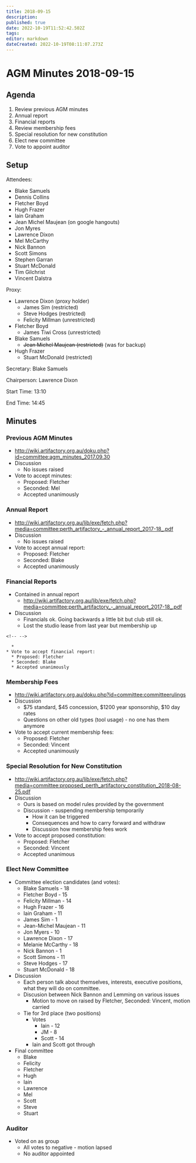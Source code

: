 ```yaml
---
title: 2018-09-15
description: 
published: true
date: 2022-10-19T11:52:42.502Z
tags: 
editor: markdown
dateCreated: 2022-10-19T08:11:07.273Z
---
```


# AGM Minutes 2018-09-15

## Agenda

1.  Review previous AGM minutes
2.  Annual report
3.  Financial reports
4.  Review membership fees
5.  Special resolution for new constitution
6.  Elect new committee
7.  Vote to appoint auditor

## Setup

Attendees:

-   Blake Samuels
-   Dennis Collins
-   Fletcher Boyd
-   Hugh Frazer
-   Iain Graham
-   Jean Michel Maujean (on google hangouts)
-   Jon Myres
-   Lawrence Dixon
-   Mel McCarthy
-   Nick Bannon
-   Scott Simons
-   Stephen Garran
-   Stuart McDonald
-   Tim Gilchrist
-   Vincent Dalstra

Proxy:

-   Lawrence Dixon (proxy holder)
    -   James Sim (restricted)
    -   Steve Hodges (restricted)
    -   Felicity Millman (unrestricted)
-   Fletcher Boyd
    -   James Tiwi Cross (unrestricted)
-   Blake Samuels
    -   <s>Jean Michel Maujean (restricted)</s> (was for backup)
-   Hugh Frazer
    -   Stuart McDonald (restricted)

Secretary: Blake Samuels

Chairperson: Lawrence Dixon

Start Time: 13:10

End Time: 14:45

## Minutes

### Previous AGM Minutes

-   <http://wiki.artifactory.org.au/doku.php?id=committee:agm_minutes_2017.09.30>
-   Discussion
    -   No issues raised
-   Vote to accept minutes:
    -   Proposed: Fletcher
    -   Seconded: Mel
    -   Accepted unanimously

### Annual Report

-   <http://wiki.artifactory.org.au/lib/exe/fetch.php?media=committee:perth_artifactory_-_annual_report_2017-18_.pdf>
-   Discussion
    -   No issues raised
-   Vote to accept annual report:
    -   Proposed: Fletcher
    -   Seconded: Blake
    -   Accepted unanimously

### Financial Reports

-   Contained in annual report
    -   <http://wiki.artifactory.org.au/lib/exe/fetch.php?media=committee:perth_artifactory_-_annual_report_2017-18_.pdf>
-   Discussion
    -   Financials ok. Going backwards a little bit but club still ok.
    -   Lost the studio lease from last year but membership up

```{=html}
<!-- -->
```
      * 
    * Vote to accept financial report:
      * Proposed: Fletcher
      * Seconded: Blake
      * Accepted unanimously 

### Membership Fees

-   <http://wiki.artifactory.org.au/doku.php?id=committee:committeerulings>
-   Discussion
    -   \$75 standard, \$45 concession, \$1200 year sponsorship, \$10 day rates
    -   Questions on other old types (tool usage) - no one has them anymore
-   Vote to accept current membership fees:
    -   Proposed: Fletcher
    -   Seconded: Vincent
    -   Accepted unanimously

### Special Resolution for New Constitution

-   <http://wiki.artifactory.org.au/lib/exe/fetch.php?media=committee:proposed_perth_artifactory_constitution_2018-08-25.pdf>
-   Discussion
    -   Ours is based on model rules provided by the government
    -   Discussion - suspending membership temporarily
        -   How it can be triggered
        -   Consequences and how to carry forward and withdraw
        -   Discussion how membership fees work
-   Vote to accept proposed constitution:
    -   Proposed: Fletcher
    -   Seconded: Vincent
    -   Accepted unanimous

### Elect New Committee

-   Committee election candidates (and votes):
    -   Blake Samuels - 18
    -   Fletcher Boyd - 15
    -   Felicity Millman - 14
    -   Hugh Frazer - 16
    -   Iain Graham - 11
    -   James Sim - 1
    -   Jean-Michel Maujean - 11
    -   Jon Myers - 10
    -   Lawrence Dixon - 17
    -   Melanie McCarthy - 18
    -   Nick Bannon - 1
    -   Scott Simons - 11
    -   Steve Hodges - 17
    -   Stuart McDonald - 18
-   Discussion
    -   Each person talk about themselves, interests, executive positions, what they will do on committee.
    -   Discusion between Nick Bannon and Lemming on various issues
        -   Motion to move on raised by Fletcher, Seconded: Vincent, motion carried
    -   Tie for 3rd place (two positions)
        -   Votes
            -   Iain - 12
            -   JM - 8
            -   Scott - 14
        -   Iain and Scott got through
-   Final committee
    -   Blake
    -   Felicity
    -   Fletcher
    -   Hugh
    -   Iain
    -   Lawrence
    -   Mel
    -   Scott
    -   Steve
    -   Stuart

### Auditor

-   Voted on as group
    -   All votes to negative - motion lapsed
    -   No auditor appointed
